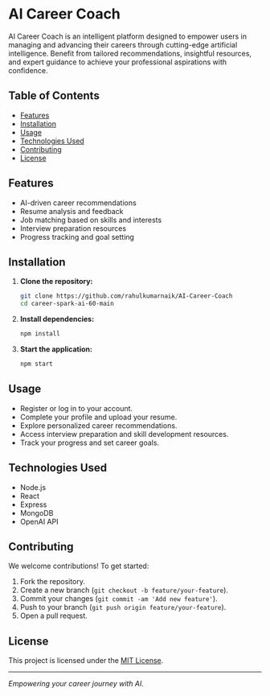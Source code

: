 # AI Career Coach
AI Career Coach is an intelligent platform designed to empower users in managing and advancing their careers through cutting-edge artificial intelligence. Benefit from tailored recommendations, insightful resources, and expert guidance to achieve your professional aspirations with confidence.

## Table of Contents

- [Features](#features)
- [Installation](#installation)
- [Usage](#usage)
- [Technologies Used](#technologies-used)
- [Contributing](#contributing)
- [License](#license)


## Features

- AI-driven career recommendations
- Resume analysis and feedback
- Job matching based on skills and interests
- Interview preparation resources
- Progress tracking and goal setting

## Installation

1. **Clone the repository:**
    ```bash
    git clone https://github.com/rahulkumarnaik/AI-Career-Coach
    cd career-spark-ai-60-main
    ```

2. **Install dependencies:**
    ```bash
    npm install
    ```

3. **Start the application:**
    ```bash
    npm start
    ```

## Usage

- Register or log in to your account.
- Complete your profile and upload your resume.
- Explore personalized career recommendations.
- Access interview preparation and skill development resources.
- Track your progress and set career goals.

## Technologies Used

- Node.js
- React
- Express
- MongoDB
- OpenAI API

## Contributing

We welcome contributions! To get started:

1. Fork the repository.
2. Create a new branch (`git checkout -b feature/your-feature`).
3. Commit your changes (`git commit -am 'Add new feature'`).
4. Push to your branch (`git push origin feature/your-feature`).
5. Open a pull request.

## License

This project is licensed under the [MIT License](LICENSE).

---

*Empowering your career journey with AI.*